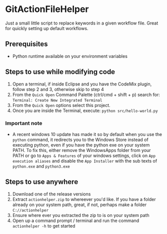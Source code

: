 # GitActionFileHelper
Just a small little script to replace keywords in a given workflow file. Great for quickly setting up default workflows.

## Prerequisites
- Python runtime available on your environment variables

## Steps to use while modifying code

1. Open a terminal, if inside Eclipse and you have the CodeMix plugin, follow step 2 and 3, otherwise skip to step 4
2. From the `Quick Open`  Command Palette (ctrl/cmd + shift + p) search for:
     `Terminal: Create New Integrated Terminal`
3. From the `Quick Open` options select this project.
4. Once you are inside the Terminal, execute: `python src/hello-world.py`

### Important note
- A recent windows 10 update has made it so by default when you use the `python` command, it redirects you to the Windows Store instead of executing python, even if you have the python exe on your system PATH. To fix this, either remove the WindowsApps folder from your PATH or go to `Apps & Features` of your windows settings, click on `App execution aliases` and disable the `App Installer` with the sub texts of `python.exe` and `python3.exe`

## Steps to use anywhere
1. Download one of the release versions
2. Extract `actionhelper.zip` to whereever you'd like. If you have a folder already on your system path, great, if not, perhaps make a folder `C://actionhelper`
3. Ensure where ever you extracted the zip to is on your system path
4. Open up a command prompt / terminal and run the command `actionhelper -h` to get started